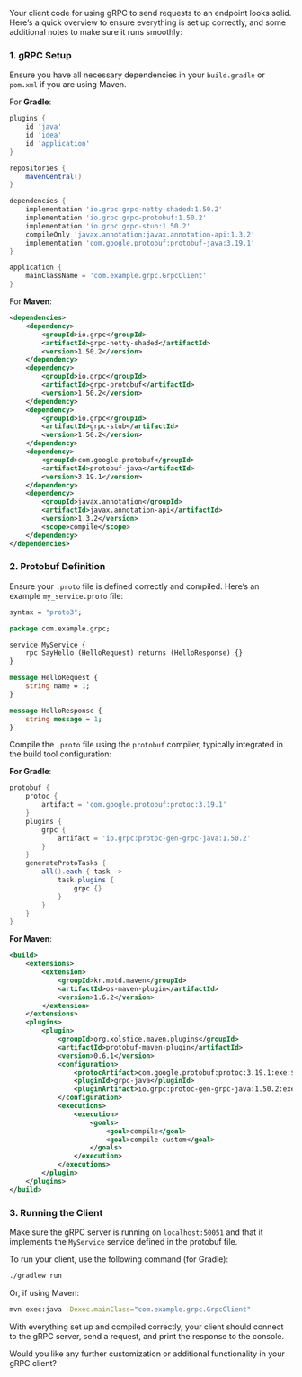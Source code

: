 Your client code for using gRPC to send requests to an endpoint looks solid. Here’s a quick overview to ensure everything is set up correctly, and some additional notes to make sure it runs smoothly:

### 1. gRPC Setup

Ensure you have all necessary dependencies in your `build.gradle` or `pom.xml` if you are using Maven.

For **Gradle**:
```groovy
plugins {
    id 'java'
    id 'idea'
    id 'application'
}

repositories {
    mavenCentral()
}

dependencies {
    implementation 'io.grpc:grpc-netty-shaded:1.50.2'
    implementation 'io.grpc:grpc-protobuf:1.50.2'
    implementation 'io.grpc:grpc-stub:1.50.2'
    compileOnly 'javax.annotation:javax.annotation-api:1.3.2'
    implementation 'com.google.protobuf:protobuf-java:3.19.1'
}

application {
    mainClassName = 'com.example.grpc.GrpcClient'
}
```

For **Maven**:
```xml
<dependencies>
    <dependency>
        <groupId>io.grpc</groupId>
        <artifactId>grpc-netty-shaded</artifactId>
        <version>1.50.2</version>
    </dependency>
    <dependency>
        <groupId>io.grpc</groupId>
        <artifactId>grpc-protobuf</artifactId>
        <version>1.50.2</version>
    </dependency>
    <dependency>
        <groupId>io.grpc</groupId>
        <artifactId>grpc-stub</artifactId>
        <version>1.50.2</version>
    </dependency>
    <dependency>
        <groupId>com.google.protobuf</groupId>
        <artifactId>protobuf-java</artifactId>
        <version>3.19.1</version>
    </dependency>
    <dependency>
        <groupId>javax.annotation</groupId>
        <artifactId>javax.annotation-api</artifactId>
        <version>1.3.2</version>
        <scope>compile</scope>
    </dependency>
</dependencies>
```

### 2. Protobuf Definition
Ensure your `.proto` file is defined correctly and compiled. Here’s an example `my_service.proto` file:

```proto
syntax = "proto3";

package com.example.grpc;

service MyService {
    rpc SayHello (HelloRequest) returns (HelloResponse) {}
}

message HelloRequest {
    string name = 1;
}

message HelloResponse {
    string message = 1;
}
```

Compile the `.proto` file using the `protobuf` compiler, typically integrated in the build tool configuration:

**For Gradle**:
```groovy
protobuf {
    protoc {
        artifact = 'com.google.protobuf:protoc:3.19.1'
    }
    plugins {
        grpc {
            artifact = 'io.grpc:protoc-gen-grpc-java:1.50.2'
        }
    }
    generateProtoTasks {
        all().each { task ->
            task.plugins {
                grpc {}
            }
        }
    }
}
```

**For Maven**:
```xml
<build>
    <extensions>
        <extension>
            <groupId>kr.motd.maven</groupId>
            <artifactId>os-maven-plugin</artifactId>
            <version>1.6.2</version>
        </extension>
    </extensions>
    <plugins>
        <plugin>
            <groupId>org.xolstice.maven.plugins</groupId>
            <artifactId>protobuf-maven-plugin</artifactId>
            <version>0.6.1</version>
            <configuration>
                <protocArtifact>com.google.protobuf:protoc:3.19.1:exe:${os.detected.classifier}</protocArtifact>
                <pluginId>grpc-java</pluginId>
                <pluginArtifact>io.grpc:protoc-gen-grpc-java:1.50.2:exe:${os.detected.classifier}</pluginArtifact>
            </configuration>
            <executions>
                <execution>
                    <goals>
                        <goal>compile</goal>
                        <goal>compile-custom</goal>
                    </goals>
                </execution>
            </executions>
        </plugin>
    </plugins>
</build>
```

### 3. Running the Client

Make sure the gRPC server is running on `localhost:50051` and that it implements the `MyService` service defined in the protobuf file.

To run your client, use the following command (for Gradle):
```sh
./gradlew run
```

Or, if using Maven:
```sh
mvn exec:java -Dexec.mainClass="com.example.grpc.GrpcClient"
```

With everything set up and compiled correctly, your client should connect to the gRPC server, send a request, and print the response to the console.

Would you like any further customization or additional functionality in your gRPC client?